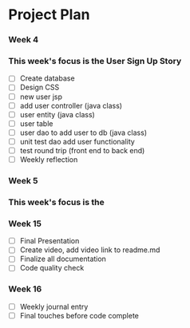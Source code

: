 # Project Plan

### Week 4
### This week's focus is the User Sign Up Story
- [ ] Create database
- [ ] Design CSS
- [ ] new user jsp
- [ ] add user controller (java class)
- [ ] user entity (java class)
- [ ] user table
- [ ] user dao to add user to db (java class)
- [ ] unit test dao add user functionality
- [ ] test round trip (front end to back end)
- [ ] Weekly reflection

### Week 5
### This week's focus is the 

### Week 15 
- [ ] Final Presentation
- [ ] Create video, add video link to readme.md
- [ ] Finalize all documentation 
- [ ] Code quality check

### Week 16
- [ ] Weekly journal entry
- [ ] Final touches before code complete